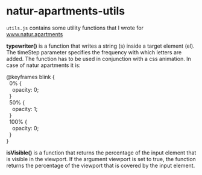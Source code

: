 # natur-apartments-utils

`utils.js` contains some utility functions that I wrote for www.natur.apartments

<strong>typewriter()</strong> is a function that writes a string (s) inside a target element (el). The timeStep
parameter specifies the frequency with which letters are added.
The function has to be used in conjunction with a css animation. In case of natur apartments it is:

@keyframes blink {  
&nbsp;&nbsp;0% {  
&nbsp;&nbsp;&nbsp;&nbsp;opacity: 0;  
&nbsp;&nbsp;}  
&nbsp;&nbsp;50% {  
&nbsp;&nbsp;&nbsp;&nbsp;opacity: 1;  
&nbsp;&nbsp;}  
&nbsp;&nbsp;100% {  
&nbsp;&nbsp;&nbsp;&nbsp;opacity: 0;  
&nbsp;&nbsp;}  
}

<strong>isVisible()</strong> is a function that returns the percentage of the input element that is visible in the viewport. If the argument viewport is set to true, the function returns the percentage of the viewport that is covered by the input element.

